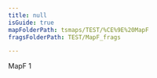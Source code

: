 ```yaml
---
title: null
isGuide: true
mapFolderPath: tsmaps/TEST/%CE%9E%20MapF
fragsFolderPath: TEST/MapF_frags

---
```



<!-- tsGuideRenderComment {"guide":{"id":"oym26o0VM","path":"TEST","fragmentFolderPath":"TEST/MapF_frags"},"fragment":{"id":"oym26o0VM","topLevelMapKey":"iUQlhk028g","mapKeyChain":"iUQlhk028g","guideID":"oym26o2RJ","guidePath":"c:/GitHub/MuddySpud/MuddySpud.github.io/tsmaps/TEST/MapF.tsmap","chartKey":"iUQlhk028g","isLeaf":false,"options":[{"id":"oym2760p6","option":"MapF 1.1","isAncillary":false,"order":1},{"id":"oym27d1ph","option":"MapF 1.2","isAncillary":false,"order":2}]}} -->

MapF 1